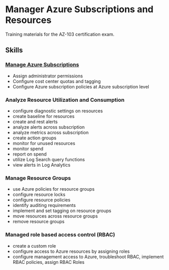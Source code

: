 # Manager Azure Subscriptions and Resources

Training materials for the AZ-103 certification exam.

## Skills

### [Manage Azure Subscriptions](Managing%20Subscriptions%20and%20Resources/)

- Assign administrator permissions
- Configure cost center quotas and tagging
- Configure Azure subscription policies at Azure subscription level

### Analyze Resource Utilization and Consumption

- configure diagnostic settings on resources
- create baseline for resources
- create and rest alerts
- analyze alerts across subscription
- analyze metrics across subscription
- create action groups
- monitor for unused resources
- monitor spend
- report on spend
- utilize Log Search query functions
- view alerts in Log Analytics

### Manage Resource Groups

- use Azure policies for resource groups
- configure resource locks
- configure resource policies
- identify auditing requirements
- implement and set tagging on resource groups
- move resources across resource groups
- remove resource groups

### Managed role based access control (RBAC)

- create a custom role
- configure access to Azure resources by assigning roles
- configure management access to Azure, troubleshoot RBAC, implement RBAC policies, assign RBAC Roles
